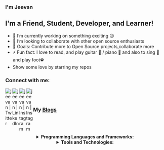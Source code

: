 ### I'm Jeevan 

## I'm a Friend, Student, Developer, and Learner!
- 🔭 I’m currently working on something exciting 😉
- 👯 I’m looking to collaborate with other open source enthusiasts
- 🥅 Goals: Contribute more to Open Source projects,collaborate more
- ⚡ Fun fact: I love to read, and play guitar 🎸 / piano 🎹  and also to sing 🎵 and play foot⚽
- Show some love by starring my repos

### Connect with me:

[<img align="left" alt="jeevan | Twitter" width="22px" src="https://cdn.jsdelivr.net/npm/simple-icons@v3/icons/twitter.svg" />][twitter]
[<img align="left" alt="jeevan | LinkedIn" width="22px" src="https://cdn.jsdelivr.net/npm/simple-icons@v3/icons/linkedin.svg" />][linkedin]
[<img align="left" alt="jeevan | Instagram" width="22px" src="https://cdn.jsdelivr.net/npm/simple-icons@v3/icons/instagram.svg" />][instagram]
[<img align="left" alt="jeevan | Instagram" width="22px" src="https://cdn.jsdelivr.net/npm/simple-icons@v3/icons/facebook.svg" />][facebook]

<br>
<br>

### My [Blogs](https://linutic.hashnode.dev/)

<br>
<br>
<br>

<details align="center">
    <summary align="center"><strong>Programming Languages and Frameworks:</strong></summary>
     <table align="center">
         <tr align="center">
             <td  align = "center"><img src="https://i.ibb.co/Z243jtW/java.png" alt="java" border="0"><br>Java</td>
             <td  align = "center"><img src="https://i.ibb.co/sqwPMvX/python.png" alt="python" border="0"><br>Python</td>
             <td  align = "center"><img src="https://img.icons8.com/color/24/000000/c-programming.png"/><br>C</td>
             <td  align = "center"><img src="https://img.icons8.com/color/24/000000/html-5.png"/><br>HTML</td>
             <td  align = "center"><img src="https://img.icons8.com/color/24/000000/css3.png"/><br>CSS</td>
             <td  align = "center"><img src="https://img.icons8.com/color/24/000000/javascript.png"/><br>JavaScript</td>
             <td  align = "center"><img src="https://img.icons8.com/color/30/000000/bootstrap.png"/><br>Bootstrap</td>
             <td  align = "center"><img src="https://img.icons8.com/ios-filled/24/000000/mysql-logo.png"/><br>SQL</td>
             <td  align = "center"><img src="https://img.icons8.com/officel/16/000000/php-logo.png"/><br>PHP</td>
             <td  align = "center"><img src="https://raw.githubusercontent.com/github/explore/80688e429a7d4ef2fca1e82350fe8e3517d3494d/topics/visual-studio-code/visual-studio-code.png"/><br>Visual Studio Code</td>
             <td  align = "center"><img src="https://upload.wikimedia.org/wikipedia/commons/thumb/1/18/ISO_C%2B%2B_Logo.svg/1200px-ISO_C%2B%2B_Logo.svg.png"/><br>C++</td>
             <td  align = "center"><img src="https://jupyter.org/assets/try/R.svg"/><br>R</td>
             <td  align = "center"><img src="https://encrypted-tbn0.gstatic.com/images?q=tbn%3AANd9GcQ3oVhZRTSlJdiWSXSzD1bOauP3C2QA0nSmwA&usqp=CAU"/><br>Flutter</td>
             <td  align = "center"><img src="https://raw.githubusercontent.com/github/explore/80688e429a7d4ef2fca1e82350fe8e3517d3494d/topics/sql/sql.png"/><br>SQL</td>
             <td  align = "center"><img src="https://raw.githubusercontent.com/github/explore/80688e429a7d4ef2fca1e82350fe8e3517d3494d/topics/mysql/mysql.png"/><br>My SQL</td>

   </tr>
   </table>
 </details>
 <details align="center">
    <summary align="center"><strong>Tools and Technologies:</strong></summary>
     <table align="center">
         <tr align="center">
             <td  align = "center"><img src="https://i.ibb.co/r2GsFdp/jupyter.png" alt="jupyter" border="0"/><br>Jupyter Notebook</td>
             <td  align = "center"><img src="https://img.icons8.com/color/24/000000/git.png"/><br>Git</td>
             <td  align = "center"><img src="https://img.icons8.com/ios-glyphs/24/000000/github.png"/><br>GitHub</td>
             <td  align = "center"><img src="https://img.icons8.com/color/24/000000/amazon-web-services.png"/><br>AWS Could</td>
             <td  align = "center"><img src="https://img.icons8.com/color/24/000000/google-cloud-platform.png"/><br>GCP Cloud</td>
             <td  align = "center"><img src="https://img.icons8.com/cotton/24/000000/cloud-computing.png"/><br>Cloud Computing</td>
             <td  align = "center"><img src="https://img.icons8.com/fluent/24/000000/database.png"/><br>Big Data</td>
             <td  align = "center"><img src="https://img.icons8.com/color/24/000000/hadoop-distributed-file-system.png"/><br>Hadoop</td>
             <td  align = "center"><img src="https://img.icons8.com/ios-filled/30/000000/science-application.png"/><br>Data Science</td>
             <td  align = "center"><img src="https://encrypted-tbn0.gstatic.com/images?q=tbn%3AANd9GcSoMNNM1oX5pqlrhe090760H6D5DOurgzYcTA&usqp=CAU"/><br>Collab</td>
             <td 
 align = "center"><img src="https://logodix.com/logo/1811090.png"/><br>NumPy</td>
             <td  align = "center"><img src="https://upload.wikimedia.org/wikipedia/commons/thumb/0/05/Scikit_learn_logo_small.svg/640px-Scikit_learn_logo_small.svg.png"/><br>Scikit Learn</td>
             <td  align = "center"><img src="https://logodix.com/logo/1811108.png"/><br>SciPy</td>
             <td  align = "center"><img src="https://raw.githubusercontent.com/github/explore/80688e429a7d4ef2fca1e82350fe8e3517d3494d/topics/mongodb/mongodb.png"/><br>Mongo DB</td>
         </tr>
     </table>
</details>

<br>
<br>

[twitter]: https://twitter.com/jee1_____
[instagram]: https://www.instagram.com/jeevanlenka/
[linkedin]: https://www.linkedin.com/in/jeevan-lenka
[facebook]: https://facebook.com/jeevankiran.lenka.3
[hashnode]: https://linutic.hashnode.dev/
 
